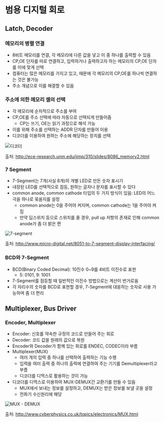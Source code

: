 # 범용 디지털 회로
## Latch, Decoder
### 메모리의 병렬 연결
- 8비트 메모리를 연결, 각 메모리에 다른 값을 넣고 이 중 하나를 출력할 수 있음
- CP,OE 단자를 따로 연결하고, 입력하거나 출력하고자 하는 메모리의 CP,OE 단자를 이에 맞게 선택
- 컴퓨터는 많은 메모리를 가지고 있고, 때문에 각 메모리의 CP,OE를 하나씩 연결하는 것은 불가능
- 주소 개념으로 이를 해결할 수 있음

### 주소에 의한 메모리 셀의 선택
- 각 메모리에 순차적으로 주소를 부여
- CP,OE를 주소 선택에 따라 자동으로 선택되게 만들어줌
	- CP는 쓰기, OE는 읽기 과정으로 해석 가능
- 이를 위해 주소를 선택하는 ADDR 단자를 만들어 이용
- 디코더를 이용하여 원하는 주소에 해당하는 장치를 선택

![디코더](http://ece-research.unm.edu/jimp/310/slides/8086_memory2-4.gif)

출처: http://ece-research.unm.edu/jimp/310/slides/8086_memory2.html

### 7 Segment
- 7-Segment는 7개(사실 8개)의 개별 LED로 만든 숫자 표시기
- 내장된 LED를 선택적으로 점등, 원하는 글자나 문자를 표시할 수 있다
- common anode, common cathode 타입의 두 가지 방식이 있음: LED의 어느 극을 하나로 묶을지를 설정
	- common anode는 0을 주어야 켜지며, common cathode는 1을 주어야 켜짐
	- 만약 딥스위치 등으로 스위치를 줄 경우, pull up 저항의 존재로 인해 common anode가 좀 더 밝은 편

![7-segment](http://www.micro-digital.net/micro/wp-content/uploads/2012/02/7-Segment-88.gif)

출처: http://www.micro-digital.net/8051-to-7-segment-display-interfacing/

### BCD와 7-Segment
- BCD(Binary Coded Decimal): 10진수 0~9를 4비트 이진수로 표현
	- 5: 0101, 9: 1001
- 7-Segment를 점등할 때 일반적인 이진수 방법으로는 계산이 번거로움
- 각 자리수의 숫자를 BCD로 표현할 경우, 7-Segment에 대응하는 숫자로 사용 가능하며 좀 더 편리

## Multiplexer, Bus Driver
### Encoder, Multiplexer
- Encoder: 신호를 약속한 규정의 코드로 만들어 주는 회로
- Decoder: 코드 값을 원래의 값으로 복원
- Encoder와 Decoder가 함께 있는 회로를 ENDEC, CODEC이라 부름
- Multiplexer(MUX)
	- 여러 개의 입력 중 하나를 선택하여 출력하는 기능 수행
	- 입력을 여러 출력 중 하나의 출력에 연결하여 주는 기기를 Demultiplexer라고 부름
	- 디코더를 디먹스로 활용하는 것이 가능
- 디코더를 디먹스로 이용하여 MUX-DEMUX간 교환기를 만들 수 있음
	- MUX에서 보내는 정보를 설정하고, DEMUX는 받은 정보를 보낼 곳을 설정
	- 전화기 수신원리에 해당

![MUX - DEMUX](http://www.cyberphysics.co.uk/graphics/animations/MUX.gif)

출처: http://www.cyberphysics.co.uk/topics/electronics/MUX.html

